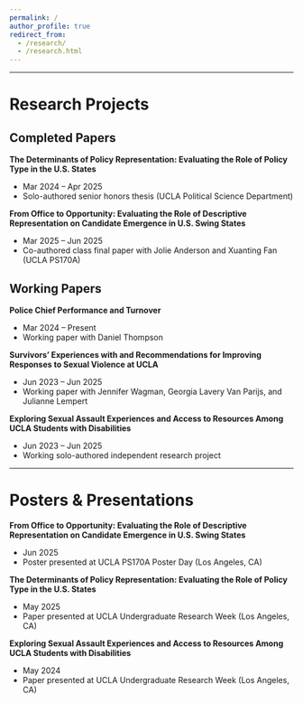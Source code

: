 ```yaml
---
permalink: /
author_profile: true
redirect_from: 
  - /research/
  - /research.html
---
```


---

# Research Projects

## Completed Papers

**The Determinants of Policy Representation: Evaluating the Role of Policy Type in the U.S. States**
- Mar 2024 – Apr 2025  
- Solo-authored senior honors thesis (UCLA Political Science Department)  

**From Office to Opportunity: Evaluating the Role of Descriptive Representation on Candidate Emergence in U.S. Swing States**  
- Mar 2025 – Jun 2025  
- Co-authored class final paper with Jolie Anderson and Xuanting Fan (UCLA PS170A)  

## Working Papers

**Police Chief Performance and Turnover**  
- Mar 2024 – Present  
- Working paper with Daniel Thompson  

**Survivors’ Experiences with and Recommendations for Improving Responses to Sexual Violence at UCLA**  
- Jun 2023 – Jun 2025  
- Working paper with Jennifer Wagman, Georgia Lavery Van Parijs, and Julianne Lempert  

**Exploring Sexual Assault Experiences and Access to Resources Among UCLA Students with Disabilities**  
- Jun 2023 – Jun 2025  
- Working solo-authored independent research project  

---

# Posters & Presentations

**From Office to Opportunity: Evaluating the Role of Descriptive Representation on Candidate Emergence in U.S. Swing States**  
- Jun 2025  
- Poster presented at UCLA PS170A Poster Day (Los Angeles, CA)  

**The Determinants of Policy Representation: Evaluating the Role of Policy Type in the U.S. States**  
- May 2025  
- Paper presented at UCLA Undergraduate Research Week (Los Angeles, CA)  

**Exploring Sexual Assault Experiences and Access to Resources Among UCLA Students with Disabilities**  
- May 2024  
- Paper presented at UCLA Undergraduate Research Week (Los Angeles, CA)  
